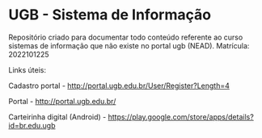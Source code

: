 # UGB - Sistema de Informação
Repositório criado para documentar todo conteúdo referente ao curso sistemas de informação que não existe no portal ugb (NEAD).
Matrícula: 2022101225

Links úteis:

Cadastro portal - http://portal.ugb.edu.br/User/Register?Length=4

Portal - http://portal.ugb.edu.br/

Carteirinha digital (Android) - https://play.google.com/store/apps/details?id=br.edu.ugb
